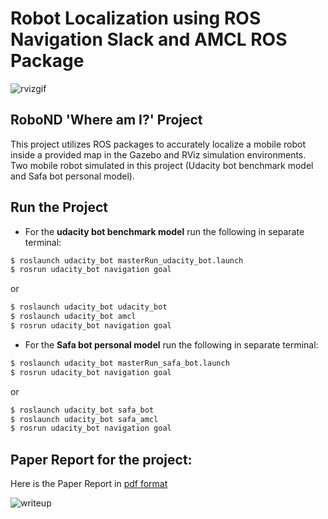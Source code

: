 # Robot Localization using ROS Navigation Slack and AMCL ROS Package 

[rvizgif]:WhereAmI.gif
[writeup]:writeup-WhereAmI.png

![rvizgif]

## RoboND __'Where am I?'__ Project 

This project utilizes ROS packages to accurately localize a mobile robot inside a provided map in the Gazebo and RViz simulation environments. <br>
Two mobile robot simulated in this project (Udacity bot benchmark model and Safa bot personal model).

## Run the Project
- For the __udacity bot benchmark model__ run the following in separate terminal: <br>
``` bash
$ roslaunch udacity_bot masterRun_udacity_bot.launch 
$ rosrun udacity_bot navigation goal
```
or <br>
``` bash
$ roslaunch udacity_bot udacity_bot 
$ roslaunch udacity_bot amcl
$ rosrun udacity_bot navigation goal
``` 

- For the __Safa bot personal model__ run the following in separate terminal: <br>
``` bash
$ roslaunch udacity_bot masterRun_safa_bot.launch 
$ rosrun udacity_bot navigation goal
```
or <br>
``` bash
$ roslaunch udacity_bot safa_bot
$ roslaunch udacity_bot safa_amcl
$ rosrun udacity_bot navigation goal
```
## Paper Report for the project: 
Here is the Paper Report in [pdf format](PaperReport-WhereAmI.pdf)


![writeup]



